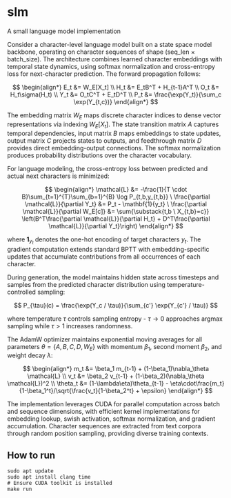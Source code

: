 # slm
A small language model implementation

Consider a character-level language model built on a state space model backbone, operating on character sequences of shape (seq_len × batch_size). The architecture combines learned character embeddings with temporal state dynamics, using softmax normalization and cross-entropy loss for next-character prediction. The forward propagation follows:

$$
\begin{align*}
E_t &= W_E[X_t] \\
H_t &= E_tB^T + H_{t-1}A^T \\
O_t &= H_t\sigma(H_t) \\
Y_t &= O_tC^T + E_tD^T \\
P_t &= \frac{\exp(Y_t)}{\sum_c \exp(Y_{t,c})}
\end{align*}
$$

The embedding matrix $W_E$ maps discrete character indices to dense vector representations via indexing $W_E[X_t]$. The state transition matrix $A$ captures temporal dependencies, input matrix $B$ maps embeddings to state updates, output matrix $C$ projects states to outputs, and feedthrough matrix $D$ provides direct embedding-output connections. The softmax normalization produces probability distributions over the character vocabulary.

For language modeling, the cross-entropy loss between predicted and actual next characters is minimized:

$$
\begin{align*}
\mathcal{L} &= -\frac{1}{T \cdot B}\sum_{t=1}^{T}\sum_{b=1}^{B} \log P_{t,b,y_{t,b}} \
\frac{\partial \mathcal{L}}{\partial Y_t} &= P_t - \mathbf{1}{y_t} \
\frac{\partial \mathcal{L}}{\partial W_E[c]} &= \sum{\substack{t,b \ X_{t,b}=c}} \left(B^T\frac{\partial \mathcal{L}}{\partial H_t} + D^T\frac{\partial \mathcal{L}}{\partial Y_t}\right)
\end{align*}
$$

where $\mathbf{1}_{y_t}$ denotes the one-hot encoding of target characters $y_t$. The gradient computation extends standard BPTT with embedding-specific updates that accumulate contributions from all occurrences of each character.

During generation, the model maintains hidden state across timesteps and samples from the predicted character distribution using temperature-controlled sampling:

$$
P_{\tau}(c) = \frac{\exp(Y_c / \tau)}{\sum_{c'} \exp(Y_{c'} / \tau)}
$$

where temperature $\tau$ controls sampling entropy - $\tau \rightarrow 0$ approaches argmax sampling while $\tau > 1$ increases randomness.

The AdamW optimizer maintains exponential moving averages for all parameters $\theta = \{A, B, C, D, W_E\}$ with momentum $\beta_1$, second moment $\beta_2$, and weight decay $\lambda$:

$$
\begin{align*}
m_t &= \beta_1 m_{t-1} + (1-\beta_1)\nabla_\theta \mathcal{L} \\
v_t &= \beta_2 v_{t-1} + (1-\beta_2)(\nabla_\theta \mathcal{L})^2 \\
\theta_t &= (1-\lambda\eta)\theta_{t-1} - \eta\cdot\frac{m_t}{1-\beta_1^t}/\sqrt{\frac{v_t}{1-\beta_2^t} + \epsilon}
\end{align*}
$$

The implementation leverages CUDA for parallel computation across batch and sequence dimensions, with efficient kernel implementations for embedding lookup, swish activation, softmax normalization, and gradient accumulation. Character sequences are extracted from text corpora through random position sampling, providing diverse training contexts.

## How to run
```
sudo apt update
sudo apt install clang time
# Ensure CUDA toolkit is installed
make run
```